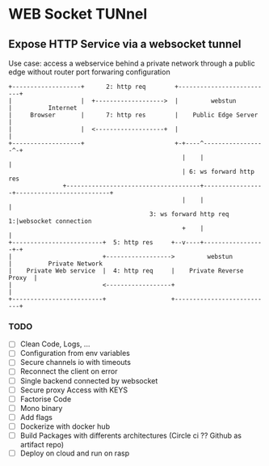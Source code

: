 # WEB Socket TUNnel 

## Expose HTTP Service via a websocket tunnel

Use case: access a webservice behind a private network through a public edge without router port forwaring configuration

```
+-------------------+      2: http req        +--------------------------+
|                   |  +------------------->  |         webstun          |          Internet
|     Browser       |      7: http res        |    Public Edge Server    |
|                   |  <-------------------+  |                          |
+-------------------+                         +-+----^-----------------^-+
                                                |    |                 |
                                                | 6: ws forward http res
               +-------------------------------------+-----------------+--------------------------+
                                                |    |                 |
                                       3: ws forward http req        1:|websocket connection
                                                +    |                 |
+-------------------------+  5: http res     +--v----+-----------------+-+
|                         +------------------>         webstun           |          Private Network
|    Private Web service  |  4: http req     |    Private Reverse Proxy  |
|                         <------------------+                           |
+-------------------------+                  +---------------------------+

```

### TODO

- [ ] Clean Code, Logs, ...
- [ ] Configuration from env variables
- [ ] Secure channels io with timeouts
- [ ] Reconnect the client on error
- [ ] Single backend connected by websocket
- [ ] Secure proxy Access with KEYS
- [ ] Factorise Code
- [ ] Mono binary
- [ ] Add flags
- [ ] Dockerize with docker hub
- [ ] Build Packages with differents architectures (Circle ci ?? Github as artifact repo)
- [ ] Deploy on cloud and run on rasp

